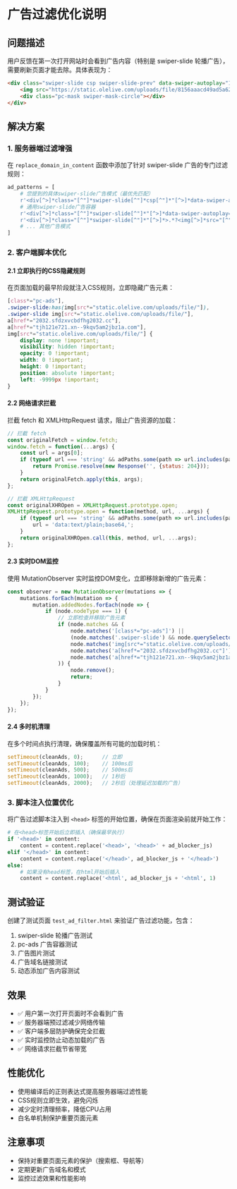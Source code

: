 # 广告过滤优化说明

## 问题描述

用户反馈在第一次打开网站时会看到广告内容（特别是 swiper-slide 轮播广告），需要刷新页面才能去除。具体表现为：

```html
<div class="swiper-slide csp swiper-slide-prev" data-swiper-autoplay="15000" data-swiper-slide-index="0" style="width: 982px; transition-duration: 300ms; opacity: 1; transform: translate3d(-982px, 0px, 0px);">
    <img src="https://static.olelive.com/uploads/file/8156aaacd49ad5a62d2167e99b6f17fc_20250712224237.jpg" alt="png">
    <div class="pc-mask swiper-mask-circle"></div>
</div>
```

## 解决方案

### 1. 服务器端过滤增强

在 `replace_domain_in_content` 函数中添加了针对 swiper-slide 广告的专门过滤规则：

```python
ad_patterns = [
    # 您提到的具体swiper-slide广告模式（最优先匹配）
    r'<div[^>]*class="[^"]*swiper-slide[^"]*csp[^"]*"[^>]*data-swiper-autoplay="[^"]*"[^>]*>.*?<img[^>]*src="[^"]*static\.olelive\.com\/uploads\/file\/[^"]*"[^>]*>.*?<div[^>]*class="[^"]*pc-mask[^"]*swiper-mask-circle[^"]*"[^>]*></div>\s*</div>',
    # 通用swiper-slide广告容器
    r'<div[^>]*class="[^"]*swiper-slide[^"]*"[^>]*data-swiper-autoplay="[^"]*"[^>]*>.*?<img[^>]*src="[^"]*static\.olelive\.com\/uploads\/file\/[^"]*"[^>]*>.*?</div>',
    r'<div[^>]*class="[^"]*swiper-slide[^"]*"[^>]*>.*?<img[^>]*src="[^"]*static\.olelive\.com\/uploads\/file\/[^"]*"[^>]*>.*?</div>',
    # ... 其他广告模式
]
```

### 2. 客户端脚本优化

#### 2.1 立即执行的CSS隐藏规则

在页面加载的最早阶段就注入CSS规则，立即隐藏广告元素：

```css
[class*="pc-ads"],
.swiper-slide:has(img[src*="static.olelive.com/uploads/file/"]),
.swiper-slide img[src*="static.olelive.com/uploads/file/"],
a[href*="2032.sfdzxvcbdfhg2032.cc"],
a[href*="tjh121e721.xn--9kqv5am2jbz1a.com"],
img[src*="static.olelive.com/uploads/file/"] {
    display: none !important;
    visibility: hidden !important;
    opacity: 0 !important;
    width: 0 !important;
    height: 0 !important;
    position: absolute !important;
    left: -9999px !important;
}
```

#### 2.2 网络请求拦截

拦截 fetch 和 XMLHttpRequest 请求，阻止广告资源的加载：

```javascript
// 拦截 fetch
const originalFetch = window.fetch;
window.fetch = function(...args) {
    const url = args[0];
    if (typeof url === 'string' && adPaths.some(path => url.includes(path))) {
        return Promise.resolve(new Response('', {status: 204}));
    }
    return originalFetch.apply(this, args);
};

// 拦截 XMLHttpRequest
const originalXHROpen = XMLHttpRequest.prototype.open;
XMLHttpRequest.prototype.open = function(method, url, ...args) {
    if (typeof url === 'string' && adPaths.some(path => url.includes(path))) {
        url = 'data:text/plain;base64,';
    }
    return originalXHROpen.call(this, method, url, ...args);
};
```

#### 2.3 实时DOM监控

使用 MutationObserver 实时监控DOM变化，立即移除新增的广告元素：

```javascript
const observer = new MutationObserver(mutations => {
    mutations.forEach(mutation => {
        mutation.addedNodes.forEach(node => {
            if (node.nodeType === 1) {
                // 立即检查并移除广告元素
                if (node.matches && (
                    node.matches('[class*="pc-ads"]') ||
                    (node.matches('.swiper-slide') && node.querySelector('img[src*="static.olelive.com/uploads/file/"]')) ||
                    node.matches('img[src*="static.olelive.com/uploads/file/"]') ||
                    node.matches('a[href*="2032.sfdzxvcbdfhg2032.cc"]') ||
                    node.matches('a[href*="tjh121e721.xn--9kqv5am2jbz1a.com"]')
                )) {
                    node.remove();
                    return;
                }
            }
        });
    });
});
```

#### 2.4 多时机清理

在多个时间点执行清理，确保覆盖所有可能的加载时机：

```javascript
setTimeout(cleanAds, 0);      // 立即
setTimeout(cleanAds, 100);    // 100ms后
setTimeout(cleanAds, 500);    // 500ms后
setTimeout(cleanAds, 1000);   // 1秒后
setTimeout(cleanAds, 2000);   // 2秒后（处理延迟加载的广告）
```

### 3. 脚本注入位置优化

将广告过滤脚本注入到 `<head>` 标签的开始位置，确保在页面渲染前就开始工作：

```python
# 在<head>标签开始后立即插入（确保最早执行）
if '<head>' in content:
    content = content.replace('<head>', '<head>' + ad_blocker_js)
elif '</head>' in content:
    content = content.replace('</head>', ad_blocker_js + '</head>')
else:
    # 如果没有head标签，在html开始后插入
    content = content.replace('<html', ad_blocker_js + '<html', 1)
```

## 测试验证

创建了测试页面 `test_ad_filter.html` 来验证广告过滤功能，包含：

1. swiper-slide 轮播广告测试
2. pc-ads 广告容器测试
3. 广告图片测试
4. 广告域名链接测试
5. 动态添加广告内容测试

## 效果

- ✅ 用户第一次打开页面时不会看到广告
- ✅ 服务器端预过滤减少网络传输
- ✅ 客户端多层防护确保完全拦截
- ✅ 实时监控防止动态加载的广告
- ✅ 网络请求拦截节省带宽

## 性能优化

- 使用编译后的正则表达式提高服务器端过滤性能
- CSS规则立即生效，避免闪烁
- 减少定时清理频率，降低CPU占用
- 白名单机制保护重要页面元素

## 注意事项

- 保持对重要页面元素的保护（搜索框、导航等）
- 定期更新广告域名和模式
- 监控过滤效果和性能影响 